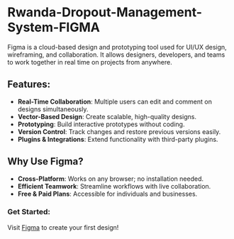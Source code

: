 # Rwanda-Dropout-Management-System-FIGMA
Figma is a cloud-based design and prototyping tool used for UI/UX design, wireframing, and collaboration. It allows designers, developers, and teams to work together in real time on projects from anywhere.

## Features:
- **Real-Time Collaboration**: Multiple users can edit and comment on designs simultaneously.
- **Vector-Based Design**: Create scalable, high-quality designs.
- **Prototyping**: Build interactive prototypes without coding.
- **Version Control**: Track changes and restore previous versions easily.
- **Plugins & Integrations**: Extend functionality with third-party plugins.

## Why Use Figma?
- **Cross-Platform**: Works on any browser; no installation needed.
- **Efficient Teamwork**: Streamline workflows with live collaboration.
- **Free & Paid Plans**: Accessible for individuals and businesses.

### Get Started:
Visit [Figma]([https://www.figma.com/](https://www.figma.com/design/iteHBHTWZpZcGYDMW4NMNV/Droupout?node-id=12-10&t=GGHDWFfIBbAUE6XN-1)) to create your first design!

